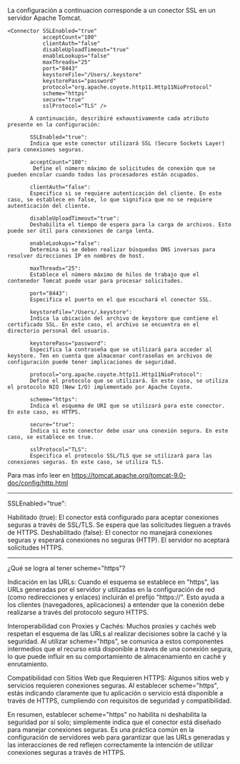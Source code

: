 La configuración a continuacion corresponde a un conector SSL en un servidor Apache Tomcat.

```
<Connector SSLEnabled="true"
           acceptCount="100"
           clientAuth="false"
           disableUploadTimeout="true"
           enableLookups="false"
           maxThreads="25"
           port="8443"
           keystoreFile="/Users/.keystore"
           keystorePass="password"
           protocol="org.apache.coyote.http11.Http11NioProtocol"
           scheme="https"
           secure="true"
           sslProtocol="TLS" />
```

           A continuación, describiré exhaustivamente cada atributo presente en la configuración:
           
           SSLEnabled="true":
           Indica que este conector utilizará SSL (Secure Sockets Layer) para conexiones seguras.
           
           acceptCount="100":
            Define el número máximo de solicitudes de conexión que se pueden encolar cuando todos los procesadores están ocupados.
           
           clientAuth="false":
           Especifica si se requiere autenticación del cliente. En este caso, se establece en false, lo que significa que no se requiere autenticación del cliente.
           
           disableUploadTimeout="true":
           Deshabilita el tiempo de espera para la carga de archivos. Esto puede ser útil para conexiones de carga lenta.
           
           enableLookups="false":
           Determina si se deben realizar búsquedas DNS inversas para resolver direcciones IP en nombres de host.
           
           maxThreads="25":
           Establece el número máximo de hilos de trabajo que el contenedor Tomcat puede usar para procesar solicitudes.
           
           port="8443":
           Especifica el puerto en el que escuchará el conector SSL.
           
           keystoreFile="/Users/.keystore":
           Indica la ubicación del archivo de keystore que contiene el certificado SSL. En este caso, el archivo se encuentra en el directorio personal del usuario.
           
           keystorePass="password":
           Especifica la contraseña que se utilizará para acceder al keystore. Ten en cuenta que almacenar contraseñas en archivos de configuración puede tener implicaciones de seguridad.
           
           protocol="org.apache.coyote.http11.Http11NioProtocol":
           Define el protocolo que se utilizará. En este caso, se utiliza el protocolo NIO (New I/O) implementado por Apache Coyote.
           
           scheme="https":
           Indica el esquema de URI que se utilizará para este conector. En este caso, es HTTPS.
           
           secure="true":
           Indica si este conector debe usar una conexión segura. En este caso, se establece en true.
           
           sslProtocol="TLS":
           Especifica el protocolo SSL/TLS que se utilizará para las conexiones seguras. En este caso, se utiliza TLS.

Para mas info leer en https://tomcat.apache.org/tomcat-9.0-doc/config/http.html

---

SSLEnabled="true":

Habilitado (true): El conector está configurado para aceptar conexiones seguras a través de SSL/TLS. Se espera que las solicitudes lleguen a través de HTTPS.
Deshabilitado (false): El conector no manejará conexiones seguras y esperará conexiones no seguras (HTTP). El servidor no aceptará solicitudes HTTPS.

---

¿Qué se logra al tener scheme="https"?

Indicación en las URLs:
Cuando el esquema se establece en "https", las URLs generadas por el servidor y utilizadas en la configuración de red (como redirecciones y enlaces) incluirán el prefijo "https://". Esto ayuda a los clientes (navegadores, aplicaciones) a entender que la conexión debe realizarse a través del protocolo seguro HTTPS.


Interoperabilidad con Proxies y Cachés:
Muchos proxies y cachés web respetan el esquema de las URLs al realizar decisiones sobre la caché y la seguridad. Al utilizar scheme="https", se comunica a estos componentes intermedios que el recurso está disponible a través de una conexión segura, lo que puede influir en su comportamiento de almacenamiento en caché y enrutamiento.


Compatibilidad con Sitios Web que Requieren HTTPS:
Algunos sitios web y servicios requieren conexiones seguras. Al establecer scheme="https", estás indicando claramente que tu aplicación o servicio está disponible a través de HTTPS, cumpliendo con requisitos de seguridad y compatibilidad.


En resumen, establecer scheme="https" no habilita ni deshabilita la seguridad por sí solo; simplemente indica que el conector está diseñado para manejar conexiones seguras. Es una práctica común en la configuración de servidores web para garantizar que las URLs generadas y las interacciones de red reflejen correctamente la intención de utilizar conexiones seguras a través de HTTPS.
